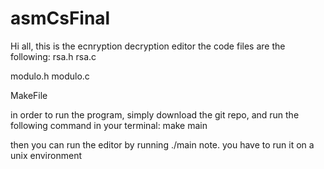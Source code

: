 # asmCsFinal
Hi all, this is the ecnryption decryption editor the code files are the following:
rsa.h
rsa.c

modulo.h
modulo.c

MakeFile

in order to run the program, simply download the git repo,
and run the following command in your terminal:
make main

then you can run the editor by running ./main
note. you have to run it on a unix environment
 


